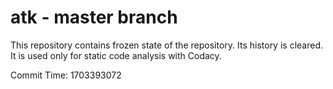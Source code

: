 # atk - master branch

This repository contains frozen state of the repository.
Its history is cleared. It is used only for static code
analysis with Codacy.

Commit Time: 1703393072